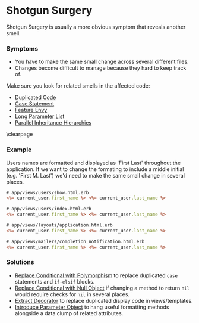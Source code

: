 # Shotgun Surgery

Shotgun Surgery is usually a more obvious symptom that reveals another smell.

### Symptoms

* You have to make the same small change across several different files.
* Changes become difficult to manage because they hard to keep track of.

Make sure you look for related smells in the affected code:

* [Duplicated Code](#duplicated-code)
* [Case Statement](#case-statement)
* [Feature Envy](#feature-envy)
* [Long Parameter List](#long-parameter-list)
* [Parallel Inheritance Hierarchies](#parallel-inheritance-hierarchies)

\clearpage

### Example

Users names are formatted and displayed as 'First Last' throughout the application. 
If we want to change the formating to include a middle initial (e.g. 'First M. Last') 
we'd need to make the same small change in several places.

```rhtml
# app/views/users/show.html.erb
<%= current_user.first_name %> <%= current_user.last_name %>

# app/views/users/index.html.erb
<%= current_user.first_name %> <%= current_user.last_name %>

# app/views/layouts/application.html.erb
<%= current_user.first_name %> <%= current_user.last_name %>

# app/views/mailers/completion_notification.html.erb
<%= current_user.first_name %> <%= current_user.last_name %>

```

### Solutions

* [Replace Conditional with Polymorphism](#replace-conditional-with-polymorphism)
to replace duplicated `case` statements and `if-elsif` blocks.
* [Replace Conditional with Null Object](#replace-conditional-with-null-object)
  if changing a method to return `nil` would require checks for `nil` in several
  places.
* [Extract Decorator](#extract-decorator) to replace duplicated display code in 
views/templates.
* [Introduce Parameter Object](#introduce-parameter-object) to hang useful
formatting methods alongside a data clump of related attributes.
